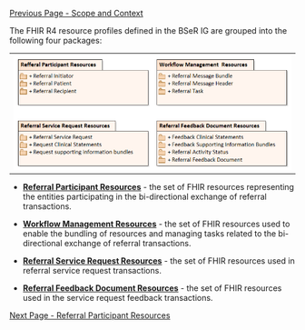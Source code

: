 [Previous Page - Scope and Context](ScopeandContext.html)

The FHIR R4 resource profiles defined in the BSeR IG are grouped into the following four packages:

<center><table><tr><td><img src="BSeR FHIR IG Proilfes.png" style="width:100%;"/></td></tr></table></center>

* **[Referral Participant Resources](ReferralParticipantResources.html)** - the set of FHIR resources representing the entities participating in the bi-directional exchange of referral transactions.

* **[Workflow Management Resources](WorkflowManagementResources.html)** - the set of FHIR resources used to enable the bundling of  resources and managing tasks related to the bi-directional exchange of referral transactions.

* **[Referral Service Request Resources](ReferralServiceRequestResources.html)** - the set of FHIR resources used in referral service request transactions.

* **[Referral Feedback Document Resources](ReferralFeedbackDocumentResources.html)** - the set of FHIR resources used in the service request feedback transactions.

[Next Page - Referral Participant Resources](ReferralParticipantResources.html)